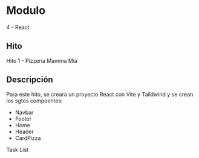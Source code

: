 # Modulo

4 - React

## Hito

Hito 1 - Pizzería Mamma Mía

## Descripción

Para este hito, se creara un proyecto React con Vite y Taildwind y se crean los sgtes compoentes:

- Navbar
- Footer
- Home
- Header
- CardPizza

Task List
